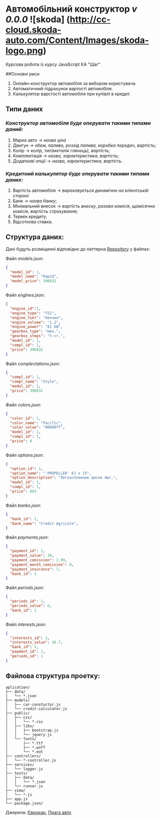 # Автомобільний конструктор _v 0.0.0_ ![skoda] (http://cc-cloud.skoda-auto.com/Content/Images/skoda-logo.png)

Курсова робота із курсу JavaScript КА "Шаг"

##Основні риси
1. Онлайн-конструктор автомобіля за вибором користувача.
2. Автоматичний підрахунок вартості автомобіля.
3. Калькулятор варстості автомобіля при купівлі в кредит.

## Типи даних
### *Конструктор автомобіля буде оперувати такими типами даний*:
1. Марка авто -> *назва ціна*
2. Двигун -> *обєм, паливо, розхід палива, коробка передач, вартість*;
3. Колір -> *колір, тип(металік глянець), вартість*;
4. Комплектація -> *назва, характеристика, вартість*;
5. Додаткові опції -> *назва, характеристика, вартість*.

### *Кредитний калькулятор буде оперувати такими типами даних*:
1. Вартість автомобіля -> *вираховується динамічно на клієнтській стороні*
2. Банк -> *назва банку*;
3. Мінімальний внесок -> *вартість внеску*, *разова комісія*, *щомісячна комісія*, *вартість страхування*;
4. Термін кредиту;
5. Відсоткова ставка.

## Структура даних:
Дані будуть розміщенні відповідно до паттерна [Repository](http://design-pattern.ru/patterns/repository.html) у файлах:

Файл _models.json_:
``` JSON 
{ 
  "model_id": 1,
  "model_name": "Rapid",
  "model_price": 396832
}
```
Файл _engines.json_:
``` JSON
{
  "engine_id":1,
  "engine_type": "TSI",
  "engine_fuel": "бензин",
  "engine_volume": "1.2",
  "engine_power": "81 kW",
  "gearbox_type": "мех.",
  "gearbox_steps": "5-cт.",
  "model_id": 1,
  "compl_id": 1,
  "price": 396832
}
```
Файл _complectations.json_:
``` JSON
{
  "compl_id": 1,
  "compl_name": "Style",
  "model_id": 1,
  "price": 396832
}
```
Файл _colors.json_:
``` JSON
{
  "color_id": 1,
  "color_name": "Pacific",
  "color_value": "#0000ff",
  "model_id": 1,
  "compl_id": 1,
  "price": 0
}
```
Файл _options.json_:
``` JSON
{
  "option_id": 1,
  "option_name": "'PROPELLER' 6J x 15",
  "option_description": "Легкосплавные диски 4шт.",
  "model_id": 1,
  "compl_id": 1,
  "price": 893
}
```
Файл _banks.json_:
``` JSON
{
  "bank_id": 1,
  "bank_name": "Credit Agricole",
}
```
Файл _payments.json_:
``` JSON
{
  "payment_id": 1,
  "payment_value": 30,
  "payment_comission": 2.99,
  "payment_month_comission": 0,
  "payment_insurance": 7,
  "bank_id": 1
}
```
Файл _periods.json_:
``` JSON
{
  "periods_id": 1,
  "periods_value": 6,
  "bank_id": 1
}
```
Файл _interests.json_:
``` JSON
{
  "interests_id": 1,
  "interests_value": 16.7,
  "bank_id": 1,
  "payment_id": 1,
  "periods_id": 1
}
```
## Файлова структура проетку:
```
aplication/
├── data/
│   └── *.json
├── models/
│   ├── car-constuctor.js
│   └── credit-calculator.js
├── public/
│   ├── css/
│   │   └── *.css
│   ├── libs/
│   │   ├── bootstrap.js
│   │   └── jquery.js
│   └── fonts/
│       ├── *.ttf
│       ├── *.woff
│       └── *.eot
├── controllers/
│   └── *-controller.js
├── services/
│   └── logger.js
├── tests/
│   ├── data/
│   │   └── *.json
│   └── runner.js
├── view/
│   └── *.js
├── app.js
└── package.json/
```

Джерела: [Єврокар](http://cc-cloud.skoda-auto.com/ukr/ukr/uk-ua "Конфігуратор"), [Прага авто](http://praga-auto.com.ua/20/skoda_v_credit/ "Кредити")
